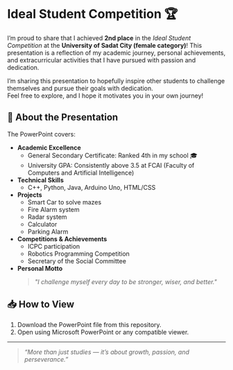 # Ideal Student Competition 🏆

I’m proud to share that I achieved **2nd place** in the *Ideal Student Competition* at the **University of Sadat City (female category)**!
This presentation is a reflection of my academic journey, personal achievements, and extracurricular activities that I have pursued with passion and dedication.

I’m sharing this presentation to hopefully inspire other students to challenge themselves and pursue their goals with dedication.  
Feel free to explore, and I hope it motivates you in your own journey!

## 📂 About the Presentation

The PowerPoint covers:
- **Academic Excellence**  
  - General Secondary Certificate: Ranked 4th in my school 🎓
  - University GPA: Consistently above 3.5 at FCAI (Faculty of Computers and Artificial Intelligence)  
- **Technical Skills**
  - C++, Python, Java, Arduino Uno, HTML/CSS
- **Projects**
  - Smart Car to solve mazes
  - Fire Alarm system
  - Radar system
  - Calculator
  - Parking Alarm
- **Competitions & Achievements**
  - ICPC participation
  - Robotics Programming Competition
  - Secretary of the Social Committee
- **Personal Motto**
  > *"I challenge myself every day to be stronger, wiser, and better."*

## 📥 How to View

1. Download the PowerPoint file from this repository.
2. Open using Microsoft PowerPoint or any compatible viewer.
---

> *“More than just studies — it’s about growth, passion, and perseverance.”*

